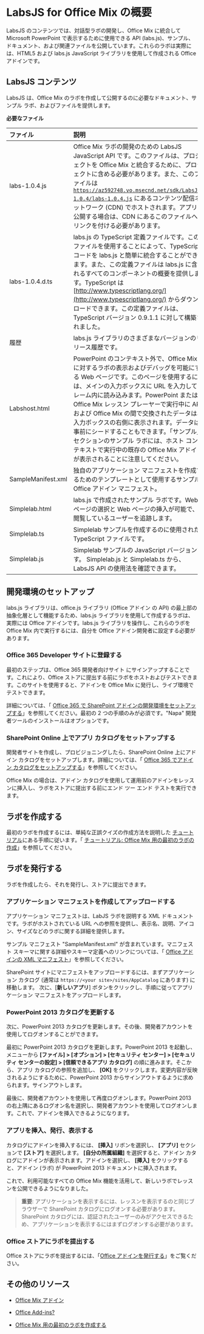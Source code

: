 
# LabsJS for Office Mix の概要



LabsJS のコンテンツでは、対話型ラボの開発し、Office Mix に統合して Microsoft PowerPoint で表示するために使用できる API (labs.js)、サンプル、ドキュメント、および関連ファイルを公開しています。これらのラボは実際には、HTML5 および labs.js JavaScript ライブラリを使用して作成される Office アドインです。

## LabsJS コンテンツ

LabsJS は、Office Mix のラボを作成して公開するのに必要なドキュメント、サンプル ラボ、およびファイルを提供します。


**必要なファイル**


|**ファイル**|**説明**|
|:-----|:-----|
|labs-1.0.4.js|Office Mix ラボの開発のための LabsJS JavaScript API です。このファイルは、プロジェクトを Office Mix と統合するために、プロジェクトに含める必要があります。また、このファイルは <code>https://az592748.vo.msecnd.net/sdk/LabsJS-1.0.4/labs-1.0.4.js</code> にあるコンテンツ配信ネットワーク (CDN) でホストされます。アプリを公開する場合は、CDN にあるこのファイルへのリンクを付ける必要があります。|
|labs-1.0.4.d.ts|labs.js の TypeScript 定義ファイルです。このファイルを使用することによって、TypeScript コードを labs.js と簡単に統合することができます。また、この定義ファイルは labs.js に含まれるすべてのコンポーネントの概要を提供します。TypeScript は [http://www.typescriptlang.org/](http://www.typescriptlang.org/) からダウンロードできます。この定義ファイルは、TypeScript バージョン 0.9.1.1 に対して構築されました。|
|履歴|labs.js ライブラリのさまざまなバージョンのリリース履歴です。|
|Labshost.html|PowerPoint のコンテキスト外で、Office Mix に対するラボの表示およびデバッグを可能にする Web ページです。このページを使用するには、メインの入力ボックスに URL を入力してフレーム内に読み込みます。PowerPoint または Office Mix レッスン プレーヤーで実行中に API および Office Mix の間で交換されたデータは、入力ボックスの右側に表示されます。データは事前にシードすることもできます。「サンプル」セクションのサンプル ラボには、ホスト コンテキストで実行中の既存の Office Mix アドインが表示されることに注意してください。|
|SampleManifest.xml|独自のアプリケーション マニフェストを作成するためのテンプレートとして使用するサンプル Office アドイン マニフェスト。|
|Simplelab.html|labs.js で作成されたサンプル ラボです。Web ページの選択と Web ページの挿入が可能で、閲覧しているユーザーを追跡します。|
|Simplelab.ts|Simplelab サンプルを作成するのに使用された TypeScript ファイルです。|
|Simplelab.js|Simplelab サンプルの JavaScript バージョンです。 Simplelab.js と Simplelab.ts から、LabsJS API の使用法を確認できます。|

## 開発環境のセットアップ

labs.js ライブラリは、office.js ライブラリ (Office アドイン の API) の最上部の抽象化層として機能するため、labs.js ライブラリを使用して作成するラボは、実際には Office アドインです。labs.js ライブラリを操作し、これらのラボを Office Mix 内で実行するには、自分を Office アドイン開発者に設定する必要があります。


### Office 365 Developer サイトに登録する

最初のステップは、Office 365 開発者向けサイト にサインアップすることです。これにより、Office ストアに提出する前にラボをホストおよびテストできます。このサイトを使用すると、アドインを Office Mix に発行し、ライブ環境でテストできます。

詳細については、「 [Office 365 で SharePoint アドインの開発環境をセットアップする](http://msdn.microsoft.com/library/b22ce52a-ae9e-4831-9b68-c9210af6dc54%28Office.15%29.aspx)」を参照してください。最初の 2 つの手順のみが必須です。"Napa" 開発者ツールのインストールはオプションです。


### SharePoint Online 上でアプリ カタログをセットアップする

開発者サイトを作成し、プロビジョニングしたら、SharePoint Online 上にアドイン カタログをセットアップします。詳細については、「 [Office 365 でアドイン カタログをセットアップする](../../publish/publish-task-pane-and-content-add-ins-to-an-add-in-catalog.md)」を参照してください。

Office Mix の場合は、アドイン カタログを使用して運用前のアドインをレッスンに挿入し、ラボをストアに提出する前にエンド ツー エンド テストを実行できます。


## ラボを作成する

最初のラボを作成するには、単純な正誤クイズの作成方法を説明した [チュートリアル](../../powerpoint/office-mix/creating-your-first-lab-for-office-mix.md)にある手順に従います。「 [チュートリアル: Office Mix 用の最初のラボの作成](../../powerpoint/office-mix/creating-your-first-lab-for-office-mix.md)」を参照してください。


## ラボを発行する

ラボを作成したら、それを発行し、ストアに提出できます。


### アプリケーション マニフェストを作成してアップロードする

アプリケーション マニフェストは、LabJS ラボを説明する XML ドキュメントです。ラボがホストされている URL への参照を提供し、表示名、説明、アイコン、サイズなどのラボに関する詳細を提供します。

サンプル マニフェスト "SampleManifest.xml" が含まれています。マニフェスト スキーマに関する詳細やスキーマ定義へのリンクについては、「 [Office アドインの XML マニフェスト](../../../docs/overview/add-in-manifests.md)」を参照してください。

SharePoint サイトにマニフェストをアップロードするには、まずアプリケーション カタログ (通常は <code>https://\<your site\>/sites/AppCatalog</code> にあります) に移動します。 次に、[**新しいアプリ**] ボタンをクリックし、手順に従ってアプリケーション マニフェストをアップロードします。


### PowerPoint 2013 カタログを更新する

次に、PowerPoint 2013 カタログを更新します。その後、開発者アカウントを使用してログオンすることができます。

最初に PowerPoint 2013 カタログを更新します。PowerPoint 2013 を起動し、メニューから  **[ファイル] > [オプション] > [セキュリティ センター] > [セキュリティ センターの設定] > [信頼できるアプリ カタログ]** の順に進みます。そこから、アプリ カタログの参照を追加し、 **[OK]** をクリックします。変更内容が反映されるようにするために、PowerPoint 2013 からサインアウトするように求められます。サインアウトします。

最後に、開発者アカウントを使用して再度ログオンします。PowerPoint 2013 の右上隅にあるログオン名を選択し、開発者アカウントを使用してログオンします。これで、アドインを挿入できるようになります。


### アプリを挿入、発行、表示する

カタログにアドインを挿入するには、 **[挿入]** リボンを選択し、 **[アプリ]** セクションで **[ストア]** を選択します。 **[自分の所属組織]** を選択すると、アドイン カタログにアドインが表示されます。アドインを選択し、 **[挿入]** をクリックすると、アドイン (ラボ) が PowerPoint 2013 ドキュメントに挿入されます。

これで、利用可能なすべての Office Mix 機能を活用して、新しいラボでレッスンを公開できるようになりました。


 >**重要**: アプリケーションを表示するには、レッスンを表示するのと同じブラウザーで SharePoint カタログにログオンする必要があります。SharePoint カタログには、認証されたユーザーのみがアクセスできるため、アプリケーションを表示するにはまずログオンする必要があります。 


### Office ストアにラボを提出する

Office ストアにラボを提出するには、「[Office アドインを発行する](../../publish/publish.md)」をご覧ください。


## その他のリソース



- [Office Mix アドイン](../../powerpoint/office-mix/office-mix-add-ins.md)
    
- [Office Add-ins?](../../../docs/overview/office-add-ins.md)
    
- [Office Mix 用の最初のラボを作成する](../../powerpoint/office-mix/creating-your-first-lab-for-office-mix.md)
    
